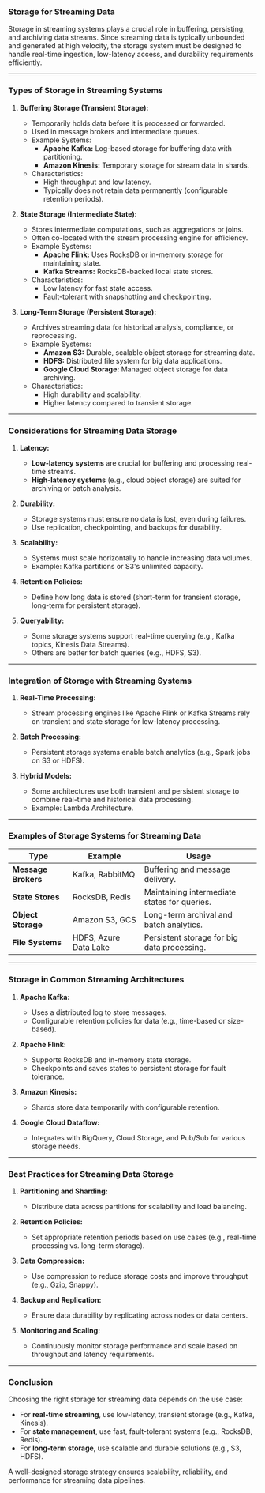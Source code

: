 ### **Storage for Streaming Data**

Storage in streaming systems plays a crucial role in buffering, persisting, and archiving data streams. Since streaming data is typically unbounded and generated at high velocity, the storage system must be designed to handle real-time ingestion, low-latency access, and durability requirements efficiently.

---

### **Types of Storage in Streaming Systems**

1. **Buffering Storage (Transient Storage):**
   - Temporarily holds data before it is processed or forwarded.
   - Used in message brokers and intermediate queues.
   - Example Systems:
     - **Apache Kafka:** Log-based storage for buffering data with partitioning.
     - **Amazon Kinesis:** Temporary storage for stream data in shards.
   - Characteristics:
     - High throughput and low latency.
     - Typically does not retain data permanently (configurable retention periods).

2. **State Storage (Intermediate State):**
   - Stores intermediate computations, such as aggregations or joins.
   - Often co-located with the stream processing engine for efficiency.
   - Example Systems:
     - **Apache Flink:** Uses RocksDB or in-memory storage for maintaining state.
     - **Kafka Streams:** RocksDB-backed local state stores.
   - Characteristics:
     - Low latency for fast state access.
     - Fault-tolerant with snapshotting and checkpointing.

3. **Long-Term Storage (Persistent Storage):**
   - Archives streaming data for historical analysis, compliance, or reprocessing.
   - Example Systems:
     - **Amazon S3:** Durable, scalable object storage for streaming data.
     - **HDFS:** Distributed file system for big data applications.
     - **Google Cloud Storage:** Managed object storage for data archiving.
   - Characteristics:
     - High durability and scalability.
     - Higher latency compared to transient storage.

---

### **Considerations for Streaming Data Storage**

1. **Latency:**
   - **Low-latency systems** are crucial for buffering and processing real-time streams.
   - **High-latency systems** (e.g., cloud object storage) are suited for archiving or batch analysis.

2. **Durability:**
   - Storage systems must ensure no data is lost, even during failures.
   - Use replication, checkpointing, and backups for durability.

3. **Scalability:**
   - Systems must scale horizontally to handle increasing data volumes.
   - Example: Kafka partitions or S3's unlimited capacity.

4. **Retention Policies:**
   - Define how long data is stored (short-term for transient storage, long-term for persistent storage).

5. **Queryability:**
   - Some storage systems support real-time querying (e.g., Kafka topics, Kinesis Data Streams).
   - Others are better for batch queries (e.g., HDFS, S3).

---

### **Integration of Storage with Streaming Systems**

1. **Real-Time Processing:**
   - Stream processing engines like Apache Flink or Kafka Streams rely on transient and state storage for low-latency processing.

2. **Batch Processing:**
   - Persistent storage systems enable batch analytics (e.g., Spark jobs on S3 or HDFS).

3. **Hybrid Models:**
   - Some architectures use both transient and persistent storage to combine real-time and historical data processing.
   - Example: Lambda Architecture.

---

### **Examples of Storage Systems for Streaming Data**

| **Type**           | **Example**         | **Usage**                                           |
|---------------------|---------------------|----------------------------------------------------|
| **Message Brokers** | Kafka, RabbitMQ     | Buffering and message delivery.                   |
| **State Stores**    | RocksDB, Redis      | Maintaining intermediate states for queries.      |
| **Object Storage**  | Amazon S3, GCS      | Long-term archival and batch analytics.           |
| **File Systems**    | HDFS, Azure Data Lake | Persistent storage for big data processing.        |

---

### **Storage in Common Streaming Architectures**

1. **Apache Kafka:**
   - Uses a distributed log to store messages.
   - Configurable retention policies for data (e.g., time-based or size-based).

2. **Apache Flink:**
   - Supports RocksDB and in-memory state storage.
   - Checkpoints and saves states to persistent storage for fault tolerance.

3. **Amazon Kinesis:**
   - Shards store data temporarily with configurable retention.

4. **Google Cloud Dataflow:**
   - Integrates with BigQuery, Cloud Storage, and Pub/Sub for various storage needs.

---

### **Best Practices for Streaming Data Storage**

1. **Partitioning and Sharding:**
   - Distribute data across partitions for scalability and load balancing.

2. **Retention Policies:**
   - Set appropriate retention periods based on use cases (e.g., real-time processing vs. long-term storage).

3. **Data Compression:**
   - Use compression to reduce storage costs and improve throughput (e.g., Gzip, Snappy).

4. **Backup and Replication:**
   - Ensure data durability by replicating across nodes or data centers.

5. **Monitoring and Scaling:**
   - Continuously monitor storage performance and scale based on throughput and latency requirements.

---

### **Conclusion**

Choosing the right storage for streaming data depends on the use case:
- For **real-time streaming**, use low-latency, transient storage (e.g., Kafka, Kinesis).
- For **state management**, use fast, fault-tolerant systems (e.g., RocksDB, Redis).
- For **long-term storage**, use scalable and durable solutions (e.g., S3, HDFS).

A well-designed storage strategy ensures scalability, reliability, and performance for streaming data pipelines.

